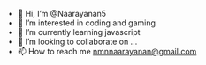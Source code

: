 - 👋 Hi, I’m @Naarayanan5
- 👀 I’m interested in coding and gaming
- 🌱 I’m currently learning javascript
- 💞️ I’m looking to collaborate on ...
- 📫 How to reach me nmnnaarayanan@gmail.com

<!---
Naarayanan5/Naarayanan5 is a ✨ special ✨ repository because its `README.md` (this file) appears on your GitHub profile.
You can click the Preview link to take a look at your changes.
--->
